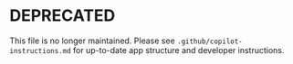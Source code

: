 # DEPRECATED

This file is no longer maintained. Please see `.github/copilot-instructions.md` for up-to-date app structure and developer instructions.
